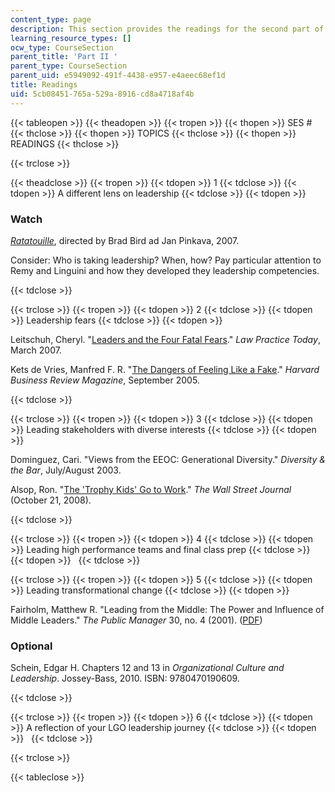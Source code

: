 ```yaml
---
content_type: page
description: This section provides the readings for the second part of the course.
learning_resource_types: []
ocw_type: CourseSection
parent_title: 'Part II '
parent_type: CourseSection
parent_uid: e5949092-491f-4438-e957-e4aeec68ef1d
title: Readings
uid: 5cb08451-765a-529a-8916-cd8a4718af4b
---
```


{{< tableopen >}}
{{< theadopen >}}
{{< tropen >}}
{{< thopen >}}
SES #
{{< thclose >}}
{{< thopen >}}
TOPICS
{{< thclose >}}
{{< thopen >}}
READINGS
{{< thclose >}}

{{< trclose >}}

{{< theadclose >}}
{{< tropen >}}
{{< tdopen >}}
1
{{< tdclose >}}
{{< tdopen >}}
A different lens on leadership
{{< tdclose >}}
{{< tdopen >}}


### Watch

[_Ratatouille_](http://www.imdb.com/title/tt0382932/), directed by Brad Bird ad Jan Pinkava, 2007.

Consider: Who is taking leadership? When, how? Pay particular attention to Remy and Linguini and how they developed they leadership competencies.


{{< tdclose >}}

{{< trclose >}}
{{< tropen >}}
{{< tdopen >}}
2
{{< tdclose >}}
{{< tdopen >}}
Leadership fears
{{< tdclose >}}
{{< tdopen >}}


Leitschuh, Cheryl. "[Leaders and the Four Fatal Fears](http://apps.americanbar.org/lpm/lpt/articles/mgt03071.shtml)." _Law Practice Today_, March 2007.

Kets de Vries, Manfred F. R. "[The Dangers of Feeling Like a Fake](http://hbr.org/2005/09/the-dangers-of-feeling-like-a-fake/ar/1)." _Harvard Business Review Magazine_, September 2005.


{{< tdclose >}}

{{< trclose >}}
{{< tropen >}}
{{< tdopen >}}
3
{{< tdclose >}}
{{< tdopen >}}
Leading stakeholders with diverse interests
{{< tdclose >}}
{{< tdopen >}}


Dominguez, Cari. "Views from the EEOC: Generational Diversity." _Diversity & the Bar_, July/August 2003.

Alsop, Ron. "[The 'Trophy Kids' Go to Work](http://www.careerjournal.com/article/SB122455219391652725.html)." _The Wall Street Journal_ (October 21, 2008).


{{< tdclose >}}

{{< trclose >}}
{{< tropen >}}
{{< tdopen >}}
4
{{< tdclose >}}
{{< tdopen >}}
Leading high performance teams and final class prep
{{< tdclose >}}
{{< tdopen >}}
 
{{< tdclose >}}

{{< trclose >}}
{{< tropen >}}
{{< tdopen >}}
5
{{< tdclose >}}
{{< tdopen >}}
Leading transformational change
{{< tdclose >}}
{{< tdopen >}}


Fairholm, Matthew R. "Leading from the Middle: The Power and Influence of Middle Leaders." _The Public Manager_ 30, no. 4 (2001). ([PDF](https://www.researchgate.net/publication/283051923_Leading_from_the_Middle_The_Power_and_Influence_of_Middle_Leaders))

### Optional

Schein, Edgar H. Chapters 12 and 13 in _Organizational Culture and Leadership_. Jossey-Bass, 2010. ISBN: 9780470190609.


{{< tdclose >}}

{{< trclose >}}
{{< tropen >}}
{{< tdopen >}}
6
{{< tdclose >}}
{{< tdopen >}}
A reflection of your LGO leadership journey
{{< tdclose >}}
{{< tdopen >}}
 
{{< tdclose >}}

{{< trclose >}}

{{< tableclose >}}